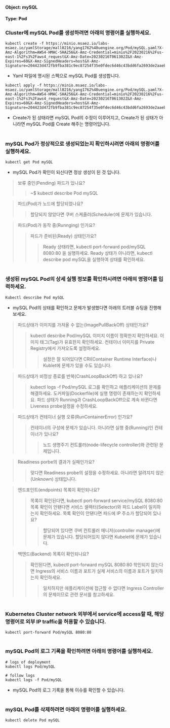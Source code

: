 
#### Object: mySQL
#### Type: Pod

### Cluster에 mySQL Pod를 생성하려면 아래의 명령어를 실행하세요.

```
kubectl create -f https://minio.msaez.io/labs-msaez.io/yamlStorage/mall0216/yang1762%40uengine.org/Pod/mySQL.yaml?X-Amz-Algorithm=AWS4-HMAC-SHA256&X-Amz-Credential=minio%2F20230216%2Fus-east-1%2Fs3%2Faws4_request&X-Amz-Date=20230216T061302Z&X-Amz-Expires=60&X-Amz-SignedHeaders=host&X-Amz-Signature=204423d472fb9fba381c9ec87254f35e0fdec6d46c43bdd6fa2693de2aaebff0
```
- Yaml 파일에 명시된 스펙으로 mySQL Pod를 생성합니다.

```
kubectl apply -f https://minio.msaez.io/labs-msaez.io/yamlStorage/mall0216/yang1762%40uengine.org/Pod/mySQL.yaml?X-Amz-Algorithm=AWS4-HMAC-SHA256&X-Amz-Credential=minio%2F20230216%2Fus-east-1%2Fs3%2Faws4_request&X-Amz-Date=20230216T061302Z&X-Amz-Expires=60&X-Amz-SignedHeaders=host&X-Amz-Signature=204423d472fb9fba381c9ec87254f35e0fdec6d46c43bdd6fa2693de2aaebff0
```
- Create가 된 상태라면 mySQL Pod의 수정이 이루어지고, Create가 된 상태가 아니라면 mySQL Pod를 Create 해주는 명령어입니다.  
#

### mySQL Pod가 정상적으로 생성되었는지 확인하시려면 아래의 명령어를 실행하세요.

```
kubectl get Pod mySQL
```
- mySQL Pod가 확인이 되신다면 정상 생성이 된 것 입니다.  

> 보류 중인(Pending) 파드가 있나요?
>> ~$ kubectl describe Pod mySQL

> 파드(Pod)가 노드에 할당되었나요?
>> 할당되지 않았다면 쿠버 스케줄러(Scheduler)에 문제가 있습니다.

> 파드(Pod)가 동작 중(Runnging) 인가요?
>> 파드가 준비된(Ready) 상태인가요?
>>> Ready 상태라면, kubectl port-forward pod/mySQL 8080:80 을 실행하세요.
>>> Ready 상태가 아니라면, kubectl describe pod mySQL을 실행하여 상태를 확인하세요.  
#

### 생성된 mySQL Pod의 상세 실행 정보를 확인하시려면 아래의 명령어를 입력하세요.

```
Kubectl describe Pod mySQL
```
- mySQL Pod의 상태를 확인하고 문제가 발생했다면 아래의 트러블 슈팅을 진행해보세요.  

> 파드상태가 이미지를 가져올 수 없는(ImagePullBackOff) 상태인가요?
>> kubectl describe Pod/mySQL
>> 이미지 이름이 정확한지 확인하세요.
>> 이미지 태그(Tag)가 유효한지 확인하세요.
>> 컨테이너 이미지를 Private Registry에서 가져오도록 설정하세요.
>>> 설정은 잘 되어있다면 CRI(Container Runtime Interface)나 Kublet에 문제가 있을 수도 있습니다.

> 파드상태가 비정상 종료를 반복(CrashLoopBackOff) 하고 있나요?
>> kubectl logs -f Pod/mySQL
>> 로그를 확인하고 애플리케이션의 문제를 해결하세요.
>> 도커파일(Dockerfile)에 실행 명령이 존재하는지 확인하세요.
>> 파드 상태가 Running과 CrashLoopBackOff으로 계속 바뀐다면 Liveness probe설정을 수정하세요.

> 파드상태가 컨테이너 실행 오류(RunContainerError) 인가요?
>> 컨테이너의 구성에 문제가 있습니다.
>> 아니라면 실행 중(Running)인 컨테이너가 있나요?
>>> 노드 생명주기 컨트롤러(node-lifecycle controller)와 관련된 문제입니다.

> Readiness porbe의 결과가 실패인가요?
>> 맞다면 Readiness probe의 설정을 수정하세요.
>> 아니라면 알려지지 않은(Unknown) 상태입니다.

> 엔드포인트(endpoints) 목록이 확인되나요?
>> 목록이 확인된다면, kubectl port-forward service/mySQL 8080:80
>> 목록 확인이 안됀다면 서비스 셀렉터(Selector)와 파드 Label이 일치하는지 확인하세요.
>> 목록 확인이 안됀다면 파드에 IP 주소가 할당되어 있나요?
>>> 할당되어 있다면 쿠버 컨트롤러 매니저(controller manager)에 문제가 있습니다.
>>> 할당되어있지 않다면 Kubelet에 문제가 있습니다.

> 백엔드(Backend) 목록이 확인되나요?
>> 확인된다면, kubectl port-forward mySQL 8080:80
>> 학인되지 않는다면 Ingress의 서비스 이름과 포트가 실제 서비스의 이름과 포트가 일치하는지 확인하세요.
>>> 일치하지만 애플리케이션에 접근할 수 없다면 Ingress Controller의 문제이므로 관련 문서를 참고하세요.
#

### Kubernetes Cluster network 외부에서 service에 access할 때, 해당 명령어로 외부 IP traffic을 허용할 수 있습니다.

```
kubectl port-forward Pod/mySQL 8080:80
```
#

### mySQL Pod의 로그 기록을 확인하려면 아래의 명령어를 실행하세요.

```
# logs of deployment
kubectl logs Pod/mySQL

# follow logs
kubectl logs -f Pod/mySQL
```
- mySQL Pod의 로그 기록을 통해 이슈를 확인할 수 있습니다. 
#

### mySQL Pod를 삭제하려면 아래의 명령어를 실행하세요.

```
kubectl delete Pod mySQL
```
#

